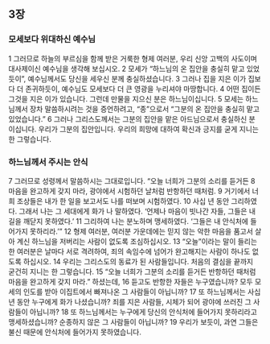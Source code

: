 ## 3장
### 모세보다 위대하신 예수님
1 그러므로 하늘의 부르심을 함께 받은 거룩한 형제 여러분, 우리 신앙 고백의 사도이며 대사제이신 예수님을 생각해 보십시오.
2 모세가 “하느님의 온 집안을 충실히 맡고 있었듯이”, 예수님께서도 당신을 세우신 분께 충실하셨습니다.
3 그러나 집을 지은 이가 집보다 더 존귀하듯이, 예수님도 모세보다 더 큰 영광을 누리셔야 마땅합니다.
4 어떤 집이든 그것을 지은 이가 있습니다. 그런데 만물을 지으신 분은 하느님이십니다.
5 모세는 하느님께서 장차 말씀하시려는 것을 증언하려고, “종”으로서 “그분의 온 집안을 충실히 맡고 있었습니다.”
6 그러나 그리스도께서는 그분의 집안을 맡은 아드님으로서 충실하신 분이십니다. 우리가 그분의 집안입니다. 우리의 희망에 대하여 확신과 긍지를 굳게 지니는 한 그렇습니다.
### 하느님께서 주시는 안식
7 그러므로 성령께서 말씀하시는 그대로입니다. “오늘 너희가 그분의 소리를 듣거든
8 마음을 완고하게 갖지 마라, 광야에서 시험하던 날처럼 반항하던 때처럼.
9 거기에서 너희 조상들은 내가 한 일을 보고서도 나를 떠보며 시험하였다.
10 사십 년 동안 그리하였다. 그래서 나는 그 세대에게 화가 나 말하였다. ‘언제나 마음이 빗나간 자들, 그들은 내 길을 깨닫지 못하였다.’
11 그리하여 나는 분노하며 맹세하였다. ‘그들은 내 안식처에 들어가지 못하리라.’”
12 형제 여러분, 여러분 가운데에는 믿지 않는 악한 마음을 품고서 살아 계신 하느님을 저버리는 사람이 없도록 조심하십시오.
13 “오늘”이라는 말이 들리는 한 여러분은 날마다 서로 격려하여, 죄의 속임수에 넘어가 완고해지는 사람이 하나도 없도록 하십시오.
14 우리는 그리스도의 동료가 된 사람들입니다. 처음의 결심을 끝까지 굳건히 지니는 한 그렇습니다.
15 “오늘 너희가 그분의 소리를 듣거든 반항하던 때처럼 마음을 완고하게 갖지 마라.” 하셨는데,
16 듣고도 반항한 자들은 누구였습니까? 모두 모세의 인도를 받아 이집트에서 빠져나온 그 사람들이 아닙니까?
17 또 하느님께서는 사십 년 동안 누구에게 화가 나셨습니까? 죄를 지은 사람들, 시체가 되어 광야에 쓰러진 그 사람들이 아닙니까?
18 또 하느님께서는 누구에게 당신의 안식처에 들어가지 못하리라고 맹세하셨습니까? 순종하지 않은 그 사람들이 아닙니까?
19 우리가 보듯이, 과연 그들은 불신 때문에 안식처에 들어가지 못하였습니다.
